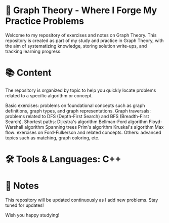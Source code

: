 # 📝 Graph Theory  - Where I Forge My Practice Problems
Welcome to my repository of exercises and notes on Graph Theory. This repository is created as part of my study and practice in Graph Theory, with the aim of systematizing knowledge, storing solution write-ups, and tracking learning progress.

# 📚 Content
The repository is organized by topic to help you quickly locate problems related to a specific algorithm or concept.

Basic exercises: problems on foundational concepts such as graph definitions, graph types, and graph representations.
Graph traversals: problems related to DFS (Depth-First Search) and BFS (Breadth-First Search).
Shortest paths:
Dijkstra's algorithm
Bellman-Ford algorithm
Floyd-Warshall algorithm
Spanning trees
Prim's algorithm
Kruskal's algorithm
Max flow: exercises on Ford-Fulkerson and related concepts.
Others: advanced topics such as matching, graph coloring, etc.
# 🛠 Tools & Languages: C++

# 📌 Notes
This repository will be updated continuously as I add new problems. Stay tuned for updates!

Wish you happy studying!
